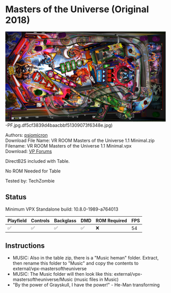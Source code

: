# Masters of the Universe (Original 2018)

![Table Preview](../../images/vpx-mastersoftheuniverse.jpg)-PF.jpg.df5cf3839d4baacbbf51309073f6348e.jpg)

Authors: [psiomicron](https://vpuniverse.com/profile/34108-psiomicron/)  
Download File Name: VR ROOM Masters of the Universe 1.1 Minimal.zip  
Filename: VR ROOM Masters of the Universe 1.1 Minimal.vpx  
Download: [VP Forums](https://vpuniverse.com/files/file/6075-vr-room-masters-of-the-universe-minimal/)

DirectB2S included with Table.

No ROM Needed for Table

Tested by: TechZombie

## Status 

Minimum VPX Standalone build: 10.8.0-1989-a764013

| Playfield | Controls | Backglass | DMD | ROM Required | FPS | 
|-----------|----------|-----------|-----|--------------|-----|
| :white_check_mark: | :white_check_mark: | :white_check_mark: | :white_check_mark: | :x: | 54 |

## Instructions

- MUSIC: Also in the table zip, there is a "Music heman" folder. Extract, then rename this folder to "Music" and copy the contents to external/vpx-mastersoftheuniverse
- MUSIC: The Music folder will then look like this: external/vpx-mastersoftheuniverse/Music (music files in Music)
- "By the power of Grayskull, I have the power!" - He-Man transforming

